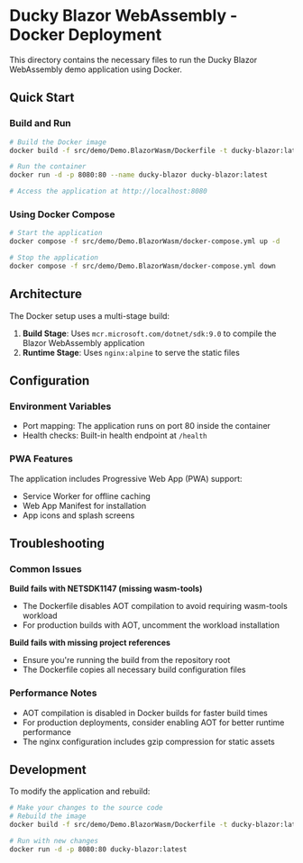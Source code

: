 # Ducky Blazor WebAssembly - Docker Deployment

This directory contains the necessary files to run the Ducky Blazor WebAssembly demo application using Docker.

## Quick Start

### Build and Run
```bash
# Build the Docker image
docker build -f src/demo/Demo.BlazorWasm/Dockerfile -t ducky-blazor:latest .

# Run the container
docker run -d -p 8080:80 --name ducky-blazor ducky-blazor:latest

# Access the application at http://localhost:8080
```

### Using Docker Compose
```bash
# Start the application
docker compose -f src/demo/Demo.BlazorWasm/docker-compose.yml up -d

# Stop the application
docker compose -f src/demo/Demo.BlazorWasm/docker-compose.yml down
```

## Architecture

The Docker setup uses a multi-stage build:

1. **Build Stage**: Uses `mcr.microsoft.com/dotnet/sdk:9.0` to compile the Blazor WebAssembly application
2. **Runtime Stage**: Uses `nginx:alpine` to serve the static files

## Configuration

### Environment Variables
- Port mapping: The application runs on port 80 inside the container
- Health checks: Built-in health endpoint at `/health`

### PWA Features
The application includes Progressive Web App (PWA) support:
- Service Worker for offline caching
- Web App Manifest for installation
- App icons and splash screens

## Troubleshooting

### Common Issues

**Build fails with NETSDK1147 (missing wasm-tools)**
- The Dockerfile disables AOT compilation to avoid requiring wasm-tools workload
- For production builds with AOT, uncomment the workload installation

**Build fails with missing project references**
- Ensure you're running the build from the repository root
- The Dockerfile copies all necessary build configuration files

### Performance Notes
- AOT compilation is disabled in Docker builds for faster build times
- For production deployments, consider enabling AOT for better runtime performance
- The nginx configuration includes gzip compression for static assets

## Development

To modify the application and rebuild:
```bash
# Make your changes to the source code
# Rebuild the image
docker build -f src/demo/Demo.BlazorWasm/Dockerfile -t ducky-blazor:latest .

# Run with new changes
docker run -d -p 8080:80 ducky-blazor:latest
```